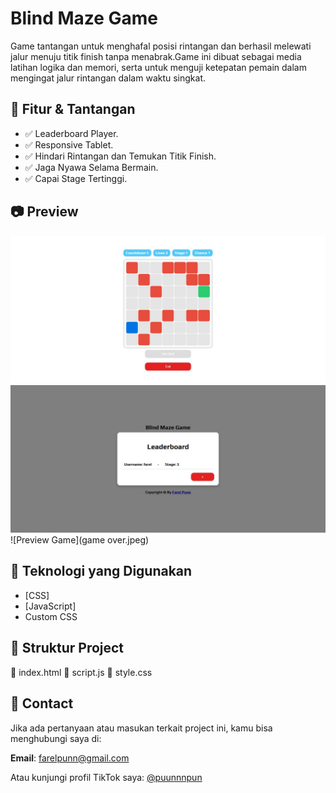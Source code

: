 # Blind Maze Game
Game tantangan untuk menghafal posisi rintangan dan berhasil melewati jalur menuju titik finish tanpa menabrak.Game ini dibuat sebagai media latihan logika dan memori, serta untuk menguji ketepatan pemain dalam mengingat jalur rintangan dalam waktu singkat.

## 📌 Fitur & Tantangan

- ✅ Leaderboard Player.
- ✅ Responsive Tablet.
- ✅ Hindari Rintangan dan Temukan Titik Finish.
- ✅ Jaga Nyawa Selama Bermain.
- ✅ Capai Stage Tertinggi.

## 📷 Preview

![Preview Game](home.jpeg)
![Preview Game](leaderboard.jpeg)
![Preview Game](game over.jpeg)

## 🚀 Teknologi yang Digunakan

- [CSS]
- [JavaScript]
- Custom CSS

## 📁 Struktur Project

📄 index.html
📄 script.js
📄 style.css

## 📧 Contact

Jika ada pertanyaan atau masukan terkait project ini, kamu bisa menghubungi saya di:

**Email**: [farelpunn@gmail.com](mailto:farelpunn@gmail.com)

Atau kunjungi profil TikTok saya: [@puunnnpun](www.tiktok.com/puunnnpun)


